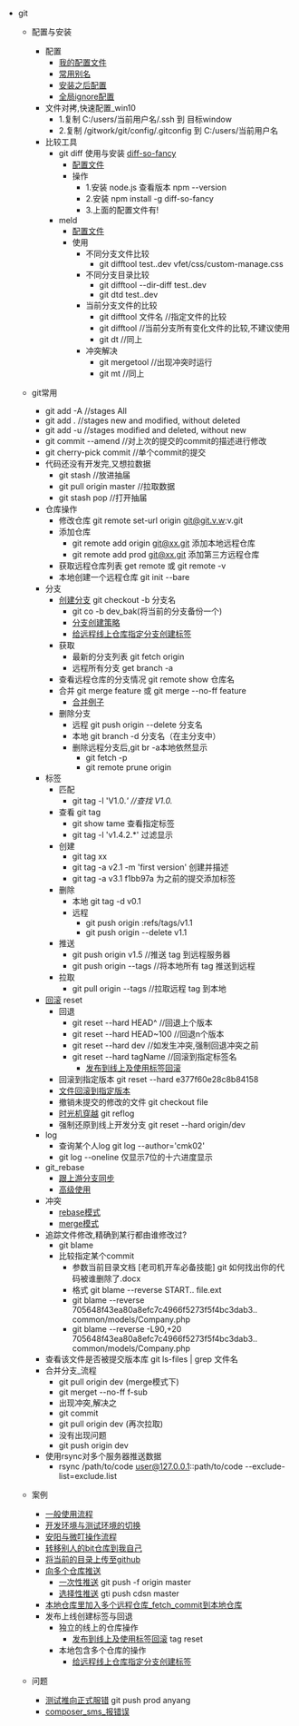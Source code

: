 - git
	- 配置与安装
		- 配置
			- [我的配置文件](config/.gitconfig)
			- [常用别名](config.md#常用别名)
			- [安装之后配置](config.md#安装之后配置)
			- [全局ignore配置](config.md#全局ignore配置)
		- 文件对拷,快速配置_win10
			- 1.复制 C:/users/当前用户名/.ssh 到 目标window
			- 2.复制 /gitwork/git/config/.gitconfig 到 C:/users/当前用户名
		- 比较工具
			- git diff 使用与安装    [diff-so-fancy](https://github.com/so-fancy/diff-so-fancy)
				- [配置文件](fn/compare/diff/.gitconfig)
				- 操作
					- 1.安装 node.js  查看版本  npm --version
					- 2.安装 npm install -g diff-so-fancy
					- 3.上面的配置文件有!  
			- meld 
				- [配置文件](fn/compare/meld/.gitconfig)
				- 使用
					- 不同分支文件比较
						- git difftool test..dev vfet/css/custom-manage.css
					- 不同分支目录比较
						- git difftool --dir-diff test..dev
						- git dtd test..dev
					- 当前分支文件的比较
						- git difftool 文件名 //指定文件的比较
						- git difftool //当前分支所有变化文件的比较,不建议使用
						- git dt //同上
					- 冲突解决
						- git mergetool	//出现冲突时运行
						- git mt //同上 
	- git常用
		- git add -A //stages All
		- git add . //stages new and modified, without deleted
		- git add -u //stages modified and deleted, without new
		- git commit --amend //对上次的提交的commit的描述进行修改
		- git cherry-pick commit  //单个commit的提交
		- 代码还没有开发完,又想拉数据
			- git stash  //放进抽届
			- git pull origin master  //拉取数据
			- git stash pop //打开抽届
		- 仓库操作
			- 修改仓库 git remote set-url origin git@git.v.w:v.git
			- 添加仓库
				- git remote add origin git@xx.git 添加本地远程仓库
				- git remote add prod git@xx.git  添加第三方远程仓库
			- 获取远程仓库列表 get remote 或 git remote -v
			- 本地创建一个远程仓库 git init --bare
		- 分支
			- [创建分支](use.md#创建分支) git checkout -b 分支名
				- git co -b dev_bak(将当前的分支备份一个)
				-  [分支创建策略](use.md#分支创建策略)
				-  [给远程线上仓库指定分支创建标签](use.md#给远程线上仓库指定分支创建标签)
			- 获取
				- 最新的分支列表  git fetch origin
				- 远程所有分支 get branch -a 
			- 查看远程仓库的分支情况 git remote show 仓库名
			- 合并 git merge feature 或 git merge --no-ff feature
				- [合并例子](use.md#合并例子)
			- 删除分支
				- 远程 git push origin --delete 分支名
				- 本地 git branch -d 分支名（在主分支中）
				- 删除远程分支后,git br -a本地依然显示
					- git fetch -p
					- git remote prune origin
		- 标签
			- 匹配
				- git tag -l 'V1.0.*'	//查找 V1.0.*
			- 查看 git tag
				- git show tame  查看指定标签 
				- git tag -l 'v1.4.2.*'  过滤显示
			- 创建 
				- git tag xx
				- git tag -a v2.1 -m 'first version'  创建并描述
				- git tag -a v3.1 f1bb97a 为之前的提交添加标签
			- 删除
				- 本地 git tag -d v0.1  
				- 远程
					-  git push origin :refs/tags/v1.1
					-  git push origin --delete v1.1 
			- 推送 
				- git push origin v1.5   //推送 tag 到远程服务器
				- git push origin --tags  //将本地所有 tag 推送到远程
			- 拉取
				- git pull origin --tags	//拉取远程 tag 到本地
		- [回滚](use.md#回滚) reset
			- 回退
				- git reset --hard HEAD^  //回退上个版本
				- git reset --hard HEAD~100 //回退n个版本
				- git reset --hard dev //如发生冲突,强制回退冲突之前
				- git reset --hard tagName //回滚到指定标签名
					- [发布到线上及使用标签回滚](example.md#发布到线上及使用标签回滚) 
			- 回滚到指定版本	git reset --hard e377f60e28c8b84158
			- [文件回滚到指定版本](use.md#文件回滚到指定版本)
			- 撤销未提交的修改的文件  git checkout file
			- [时光机穿越](use.md#时光机穿越) git reflog
			- 强制还原到线上开发分支 git reset --hard origin/dev
		- log
			- 查询某个人log  git log --author='cmk02'
			- git log --oneline 仅显示7位的十六进度显示
		- git_rebase
			- [跟上游分支同步](use.md#跟上游分支同步) 
			- [高级使用](use.md#高级使用) 
		- 冲突
			- [rebase模式](use.md#rebase模式) 
			- [merge模式](use.md#merge模式) 
	    - 追踪文件修改,精确到某行都由谁修改过?
			-  git blame 
			- 比较指定某个commit	
				- 参数当前目录文档 [老司机开车必备技能] git 如何找出你的代码被谁删除了.docx
				- 格式  git blame --reverse START.. file.ext
				- git blame --reverse 705648f43ea80a8efc7c4966f5273f5f4bc3dab3.. common/models/Company.php
				- git blame --reverse -L90,+20 705648f43ea80a8efc7c4966f5273f5f4bc3dab3.. common/models/Company.php
	    - 查看该文件是否被提交版本库 git ls-files | grep 文件名
	    - 合并分支_流程
		    - git pull origin dev  (merge模式下)
		    - git merget --no-ff f-sub 
		    - 出现冲突,解决之
		    - git commit
		    - git pull origin dev  (再次拉取)
		    - 没有出现问题
		    - git push origin dev 
		- 使用rsync对多个服务器推送数据
			 - rsync  /path/to/code user@127.0.0.1::path/to/code  --exclude-list=exclude.list

	- 案例
		- [一般使用流程](use.md#一般使用流程)
		- [开发环境与测试环境的切换](use.md#开发环境与测试环境的切换)
		- [安阳与微叮操作流程](example.md#安阳与微叮操作流程)
		- [转移别人的bit仓库到我自己](example.md#转移别人的bit仓库到我自己)
		- [将当前的目录上传至github](example.md#将当前的目录上传至github)
		- [向多个仓库推送](example.md#向多个仓库推送)
			- [一次性推送](example.md#一次性推送) git push -f origin master
			- [选择性推送](example.md#选择性推送) gti push cdsn master 
		- [本地仓库里加入多个远程仓库_fetch_commit到本地仓库](example.md#本地仓库里加入多个远程仓库_fetch_commit到本地仓库)
		- 发布上线创建标签与回退
			- 独立的线上的仓库操作
				- [发布到线上及使用标签回滚](example.md#发布到线上及使用标签回滚)  tag reset
			- 本地包含多个仓库的操作
				- [给远程线上仓库指定分支创建标签](use.md#给远程线上仓库指定分支创建标签)
	- 问题
		- [测试推向正式服错](question.md#测试推向正式服错)  git push prod anyang
		- [composer_sms_报错误](question.md#composer_sms_报错误)
			